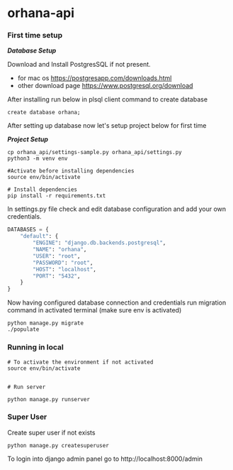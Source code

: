 # orhana-api

### **First time setup**

***Database Setup***

Download and Install PostgresSQL if not present.
- for mac os https://postgresapp.com/downloads.html
- other download page https://www.postgresql.org/download

After installing run below in plsql client command to create database
```shell
create database orhana;
```
After setting up database now let's setup project below for first time

***Project Setup***
```shell
cp orhana_api/settings-sample.py orhana_api/settings.py
python3 -m venv env

#Activate before installing dependencies
source env/bin/activate

# Install dependencies
pip install -r requirements.txt

```
In settings.py file check and edit database configuration and add your own credentials.

```python
DATABASES = {
    "default": {
        "ENGINE": "django.db.backends.postgresql",
        "NAME": "orhana",
        "USER": "root",
        "PASSWORD": "root",
        "HOST": "localhost",
        "PORT": "5432",
    }
}
```

Now having configured database connection and credentials run migration command in activated terminal (make sure env is activated)

```shell
python manage.py migrate
./populate
```

### Running in local

```shell
# To activate the environment if not activated
source env/bin/activate


# Run server

python manage.py runserver
```


### Super User

Create super user if not exists

```shell
python manage.py createsuperuser
```

To login into django admin panel go to http://localhost:8000/admin
